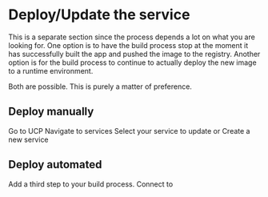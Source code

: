 # Deploy/Update the service

This is a separate section since the process depends a lot on what you are looking for. One option is to have the build process stop at the moment it has successfully built the app and pushed the image to the registry. Another option is for the build process to continue to actually deploy the new image to a runtime environment. 

Both are possible. This is purely a matter of preference. 

## Deploy manually

Go to UCP
Navigate to services
Select your service to update or
Create a new service


## Deploy automated

Add a third step to your build process. Connect to 